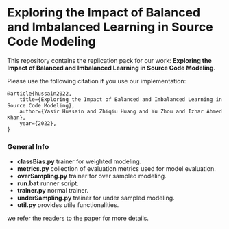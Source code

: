 # Exploring the Impact of Balanced and Imbalanced Learning in Source Code Modeling
This repository contains the replication pack for our work: **Exploring the Impact of Balanced and Imbalanced Learning in Source Code Modeling**.

Please use the following citation if you use our implementation:
```
@article{hussain2022,
    title={Exploring the Impact of Balanced and Imbalanced Learning in Source Code Modeling},
    author={Yasir Hussain and Zhiqiu Huang and Yu Zhou and Izhar Ahmed Khan},
    year={2022},
}
```

### General Info
- **classBias.py** trainer for weighted modeling.
- **metrics.py** collection of evaluation metrics used for model evaluation.
- **overSampling.py** trainer for over sampled modeling.
- **run.bat** runner script.
- **trainer.py** normal trainer.
- **underSampling.py** trainer for under sampled modeling.
- **util.py** provides utile functionalities.

we refer the readers to the paper for more details.


